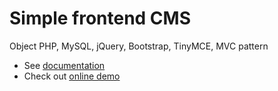 # Simple frontend CMS
Object PHP, MySQL, jQuery, Bootstrap, TinyMCE, MVC pattern

<ul>
  <li>See <a href="https://design.media.pl/github/frontend-cms/Documentation.pdf" target="blank">documentation</a></li>
  <li>Check out <a href="https://design.media.pl/github/frontend-cms/">online demo</a></li>
</ul>
